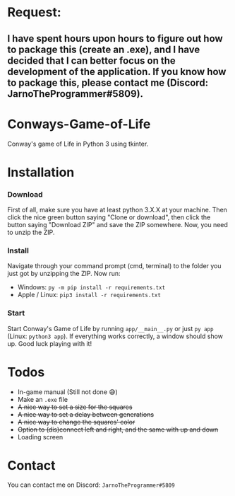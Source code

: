# Request:
## I have spent hours upon hours to figure out how to package this (create an .exe), and I have decided that I can better focus on the development of the application. If you know how to package this, please contact me (Discord: JarnoTheProgrammer#5809).

# Conways-Game-of-Life
Conway's game of Life in Python 3 using tkinter.

# Installation
### Download
First of all, make sure you have at least python 3.X.X at your machine. Then click the nice green button saying "Clone or download", then click the button saying "Download ZIP" and save the ZIP somewhere. Now, you need to unzip the ZIP.

### Install
Navigate through your command prompt (cmd, terminal) to the folder you just got by unzipping the ZIP. Now run:
* Windows: `py -m pip install -r requirements.txt`
* Apple / Linux: `pip3 install -r requirements.txt`

### Start
Start Conway's Game of Life by running `app/__main__.py` or just `py app` (Linux: `python3 app`). If everything works correctly, a window should show up. Good luck playing with it!

# Todos
* In-game manual (Still not done 😅)
* Make an `.exe` file
* ~~A nice way to set a size for the squares~~
* ~~A nice way to set a delay between generations~~
* ~~A nice way to change the squares' color~~
* ~~Option to (dis)connect left and right, and the same with up and down~~
* Loading screen

# Contact
You can contact me on Discord: `JarnoTheProgrammer#5809`